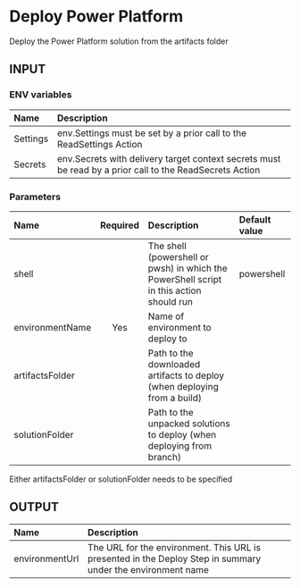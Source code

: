 # Deploy Power Platform

Deploy the Power Platform solution from the artifacts folder

## INPUT

### ENV variables

| Name | Description |
| :-- | :-- |
| Settings | env.Settings must be set by a prior call to the ReadSettings Action |
| Secrets | env.Secrets with delivery target context secrets must be read by a prior call to the ReadSecrets Action |

### Parameters

| Name | Required | Description | Default value |
| :-- | :-: | :-- | :-- |
| shell | | The shell (powershell or pwsh) in which the PowerShell script in this action should run | powershell |
| environmentName | Yes | Name of environment to deploy to |
| artifactsFolder | | Path to the downloaded artifacts to deploy (when deploying from a build) | |
| solutionFolder | | Path to the unpacked solutions to deploy (when deploying from branch) | |

Either artifactsFolder or solutionFolder needs to be specified

## OUTPUT

| Name | Description |
| :-- | :-- |
| environmentUrl | The URL for the environment. This URL is presented in the Deploy Step in summary under the environment name |
